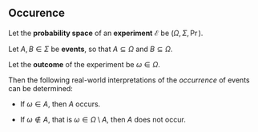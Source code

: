 ## Occurence

Let the **probability space** of an **experiment** $\mathcal{E}$ be $( \Omega, \Sigma, \Pr)$.

Let $A, B \in \Sigma$ be **events**, so that $A \subseteq \Omega$ and $B \subseteq \Omega$.

Let the **outcome** of the experiment be $\omega \in \Omega$.

Then the following real-world interpretations of the *occurrence* of events can be determined:

* If $\omega \in A$, then $A$ occurs.

* If $\omega \notin A$, that is $\omega \in \Omega \setminus A$, then $A$ does not occur.